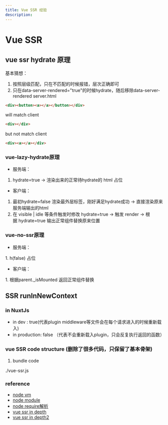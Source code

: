 ```yaml
---
title: Vue SSR 经验
description:
---
```


# Vue SSR

## vue ssr hydrate 原理

基本猜想： 

1. 按照层级匹配，只在不匹配的时候报错，层次正确即可
2. 只在data-server-rendered="true"的时候hydrate，随后移除data-server-rendered
server.html
```html
<div><button><a></a></button></div>
```
will match client
```html
<div></div>
```
but not match client
```html
<div><a></a></div>
```
### vue-lazy-hydrate原理
* 服务端：

1. hydrate=true -> 渲染出来的正常待hydrate的 html 占位
* 客户端：

1. 最初hydrate=false 渲染最外层标签，刚好满足hydrate成功 -> 直接渲染原来服务端输出的html
2. 在 visible | idle 等条件触发时修改 hydrate=true -> 触发 render -> 根据 hydrate=true 输出正常组件替换原来位置
### vue-no-ssr原理

* 服务端：

1. h(false) 占位
* 客户端：

1. 根据parent._isMounted 返回正常组件替换

## SSR runInNewContext
 
### in NuxtJs
* in dev : true(代表plugin middleware等文件会在每个请求进入的时候重新载入)
* in production: false （代表不会重新载入plugin，只会反复执行返回的函数）

### vue SSR code structure (删除了很多代码，只保留了基本骨架)

1. bundle code

./vue-ssr.js

### reference

* [node vm](https://nodejs.org/api/vm.html)
* [node module](https://nodejs.org/api/modules.html#modules_the_module_wrapper)
* [node require解析](https://segmentfault.com/a/1190000008587112)
* [vue ssr in depth](https://harttle.land/2020/02/10/deep-into-vue-ssr.html)
* [vue ssr in depth2](https://zhuanlan.zhihu.com/p/61348429)
